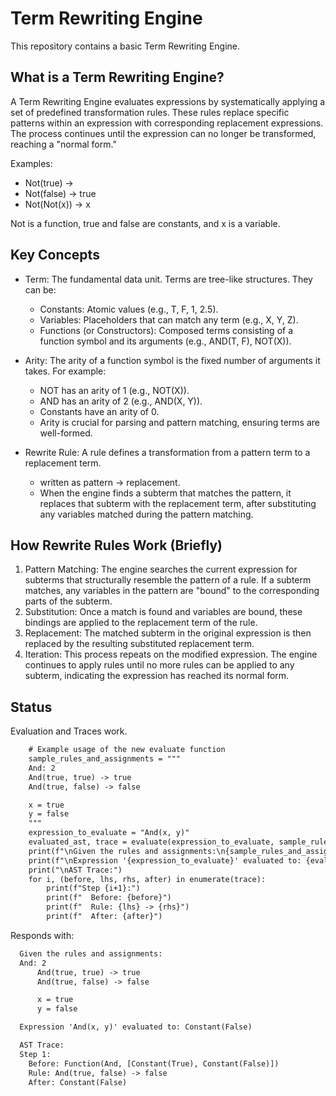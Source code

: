 
# Term Rewriting Engine

This repository contains a basic Term Rewriting Engine.

## What is a Term Rewriting Engine?

A Term Rewriting Engine evaluates expressions by systematically applying a set of predefined transformation rules. These rules replace specific patterns within an expression with corresponding replacement expressions. The process continues until the expression can no longer be transformed, reaching a "normal form."

Examples:

- Not(true) ->
- Not(false) -> true
- Not(Not(x)) -> x

Not is a function, true and false are constants, and x is a variable.

## Key Concepts

- Term: The fundamental data unit. Terms are tree-like structures. They can be:

  - Constants: Atomic values (e.g., T, F, 1, 2.5).
  - Variables: Placeholders that can match any term (e.g., X, Y, Z).
  - Functions (or Constructors): Composed terms consisting of a function symbol and its arguments (e.g., AND(T, F), NOT(X)).

- Arity: The arity of a function symbol is the fixed number of arguments it takes. For example:

  - NOT has an arity of 1 (e.g., NOT(X)).
  - AND has an arity of 2 (e.g., AND(X, Y)).
  - Constants have an arity of 0.
  - Arity is crucial for parsing and pattern matching, ensuring terms are well-formed.

- Rewrite Rule: A rule defines a transformation from a pattern term to a replacement term.

  - written as pattern -> replacement.
  - When the engine finds a subterm that matches the pattern, it replaces that subterm with the replacement term, after substituting any variables matched during the pattern matching.

## How Rewrite Rules Work (Briefly)

1. Pattern Matching: The engine searches the current expression for subterms that structurally resemble the pattern of a rule. If a subterm matches, any variables in the pattern are "bound" to the corresponding parts of the subterm.
2. Substitution: Once a match is found and variables are bound, these bindings are applied to the replacement term of the rule.
3. Replacement: The matched subterm in the original expression is then replaced by the resulting substituted replacement term.
4. Iteration: This process repeats on the modified expression. The engine continues to apply rules until no more rules can be applied to any subterm, indicating the expression has reached its normal form.

## Status

Evaluation and Traces work.

``` txt
    # Example usage of the new evaluate function
    sample_rules_and_assignments = """
    And: 2
    And(true, true) -> true
    And(true, false) -> false

    x = true
    y = false
    """
    expression_to_evaluate = "And(x, y)"
    evaluated_ast, trace = evaluate(expression_to_evaluate, sample_rules_and_assignments)
    print(f"\nGiven the rules and assignments:\n{sample_rules_and_assignments.strip()}")
    print(f"\nExpression '{expression_to_evaluate}' evaluated to: {evaluated_ast}")
    print("\nAST Trace:")
    for i, (before, lhs, rhs, after) in enumerate(trace):
        print(f"Step {i+1}:")
        print(f"  Before: {before}")
        print(f"  Rule: {lhs} -> {rhs}")
        print(f"  After: {after}")
```
Responds with:
``` txt
  Given the rules and assignments:
  And: 2
      And(true, true) -> true
      And(true, false) -> false

      x = true
      y = false

  Expression 'And(x, y)' evaluated to: Constant(False)

  AST Trace:
  Step 1:
    Before: Function(And, [Constant(True), Constant(False)])
    Rule: And(true, false) -> false
    After: Constant(False)
```
